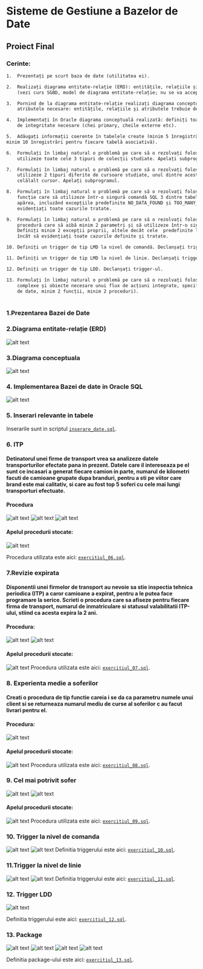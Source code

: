 # Sisteme de Gestiune a Bazelor de Date
## Proiect Final
### Cerinte:
```txt
1.  Prezentați pe scurt baza de date (utilitatea ei).

2.  Realizați diagrama entitate-relație (ERD): entitățile, relațiile și atributele trebuie definite în limba română
    (vezi curs SGBD, model de diagrama entitate-relație; nu se va accepta alt format).

3.  Pornind de la diagrama entitate-relație realizați diagrama conceptuală a modelului propus, integrând toate
    atributele necesare: entitățile, relațiile și atributele trebuie definite în limba română.

4.  Implementați în Oracle diagrama conceptuală realizată: definiți toate tabelele, adăugând toate  constrângerile 
    de integritate necesare (chei primary, cheile externe etc).

5.  Adăugați informații coerente în tabelele create (minim 5 înregistrări pentru fiecare entitate independentă; 
minim 10 înregistrări pentru fiecare tabelă asociativă).

6.  Formulați în limbaj natural o problemă pe care să o rezolvați folosind un subprogram stocat independent care să
    utilizeze toate cele 3 tipuri de colecții studiate. Apelați subprogramul.

7.  Formulați în limbaj natural o problemă pe care să o rezolvați folosind un subprogram stocat independent care să
    utilizeze 2 tipuri diferite de cursoare studiate, unul dintre acestea fiind cursor parametrizat, dependent de
    celălalt cursor. Apelați subprogramul.

8.  Formulați în limbaj natural o problemă pe care să o rezolvați folosind un subprogram stocat independent de tip
    funcție care să utilizeze într-o singură comandă SQL 3 dintre tabelele create. Tratați toate excepțiile care pot
    apărea, incluzând excepțiile predefinite NO_DATA_FOUND și TOO_MANY_ROWS. Apelați subprogramul astfel încât să
    evidențiați toate cazurile tratate.

9.  Formulați în limbaj natural o problemă pe care să o rezolvați folosind un subprogram stocat independent de tip
    procedură care să aibă minim 2 parametri și să utilizeze într-o singură  comandă SQL 5 dintre tabelele create.
    Definiți minim 2 excepții proprii, altele decât cele  predefinite la nivel de sistem. Apelați subprogramul astfel
    încât să evidențiați toate cazurile definite și tratate. 

10. Definiți un trigger de tip LMD la nivel de comandă. Declanșați trigger-ul.

11. Definiți un trigger de tip LMD la nivel de linie. Declanșați trigger-ul.

12. Definiți un trigger de tip LDD. Declanșați trigger-ul.

13. Formulați în limbaj natural o problemă pe care să o rezolvați folosind un pachet care să includă tipuri de date
    complexe și obiecte necesare unui flux de acțiuni integrate, specifice bazei de date definite (minim 2 tipuri
    de date, minim 2 funcții, minim 2 proceduri).
```
#
### 1.Prezentarea Bazei de Date
### 2.Diagrama entitate-relație (ERD)
![alt text](images/ERD.png)
### 3.Diagrama conceptuala
![alt text](images/conceptuala.png)
### 4. Implementarea Bazei de date in Oracle SQL
![alt text](images/diagrama_generata.png)
### 5. Inserari relevante in tabele
Inserarile sunt in scriptul [`inserare_date.sql`](inserare_date.sql).
### 6. ITP
#### Detinatorul unei firme de transport vrea sa analizeze datele transporturilor efectate pana in prezent. Datele care il intereseaza pe el sunt ce incasari a generat fiecare camion in parte, numarul de kilometri facuti de camioane grupate dupa branduri, pentru a sti pe viitor care brand este mai calitativ, si care au fost top 5 soferi cu cele mai lungi transporturi efectuate.
#### Procedura
![alt text](images/6.1.png)
![alt text](images/6.2.png)
![alt text](images/6.3.png)
#### Apelul procedurii stocate:
![alt text](images/6.4.png)

Procedura utilizata este aici: [`exercitiul_06.sql`](exercitiul_06.sql).

### 7.Revizie expirata
#### Disponentii unei firmelor de transport au nevoie sa stie inspectia tehnica periodica (ITP) a caror camioane a expirat, pentru a le putea face programare la serice. Scrieti o procedura care sa afiseze pentru fiecare firma de transport, numarul de inmatriculare si statusul valabilitatii ITP-ului, stiind ca acesta expira la 2 ani.

#### Procedura:
![alt text](images/7.1.png)
![alt text](images/7.2.png)
#### Apelul procedurii stocate:

![alt text](images/7.3.png)
Procedura utilizata este aici: [`exercitiul_07.sql`](exercitiul_07.sql).

### 8. Experienta medie a soferilor
####  Creati o procedura de tip functie careia i se da ca parametru numele unui client si se returneaza numarul mediu de curse al soferilor c au facut livrari pentru el.
#### Procedura:
![alt text](images/8.1.png)
#### Apelul procedurii stocate:
![alt text](images/8.2.png)
Procedura utilizata este aici: [`exercitiul_08.sql`](exercitiul_08.sql).
### 9. Cel mai potrivit sofer
![alt text](images/9.1.png)
![alt text](images/9.2.png)
#### Apelul procedurii stocate:
![alt text](images/9.3.png)
Procedura utilizata este aici: [`exercitiul_09.sql`](exercitiul_09.sql).
### 10. Trigger la nivel de comanda
![alt text](images/10.1.png)
![alt text](images/10.2.png)
Definitia triggerului este aici: [`exercitiul_10.sql`](exercitiul_10.sql).
### 11.Trigger la nivel de linie
![alt text](images/11.1.png)
![alt text](images/11.2.png)
Definitia triggerului este aici: [`exercitiul_11.sql`](exercitiul_11.sql).

### 12. Trigger LDD
![alt text](images/12.1.png)

Definitia triggerului este aici: [`exercitiul_12.sql`](exercitiul_12.sql).

### 13. Package
![alt text](images/13.1.png)
![alt text](images/13.2.png)
![alt text](images/13.3.png)
![alt text](images/13.4.png)

Definitia package-ului este aici: [`exercitiul_13.sql`](exercitiul_13.sql).
